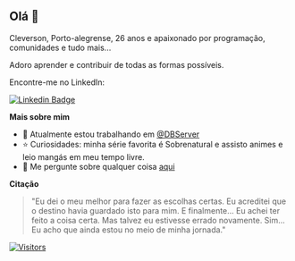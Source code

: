 ## Olá 👋

Cleverson, Porto-alegrense, 26 anos e apaixonado por programação, comunidades e tudo mais...

Adoro aprender e contribuir de todas as formas possíveis.

Encontre-me no LinkedIn:

[![Linkedin Badge](https://img.shields.io/badge/-LinkedIn-blue?style=flat-square&logo=Linkedin&logoColor=white&link=https://www.linkedin.com/in/clevsampaio)](https://www.linkedin.com/in/clevsampaio)

**Mais sobre mim**
- :rocket: Atualmente estou trabalhando em [@DBServer](https://www.linkedin.com/company/dbserver)
- :star: Curiosidades: minha série favorita é Sobrenatural e assisto animes e leio mangás em meu tempo livre.
- 💬  Me pergunte sobre qualquer coisa [aqui](https://github.com/clevsampaio/clevsampaio/issues)

**Citação**

> "Eu dei o meu melhor para fazer as escolhas certas. Eu acreditei que o destino havia guardado isto para mim. E finalmente... Eu achei ter feito a coisa certa. Mas talvez eu estivesse errado novamente. Sim... Eu acho que ainda estou no meio de minha jornada."

[![Visitors](https://visitor-badge.glitch.me/badge?page_id=github/clevsampaio)](https://github.com/clevsampaio)